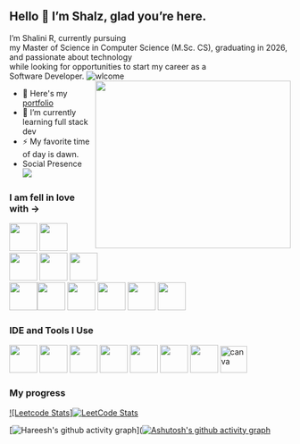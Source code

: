 ## Hello 🌸 I’m Shalz, glad you’re here.

I’m Shalini R, currently pursuing<br> my Master of Science in Computer Science (M.Sc. CS), graduating in 2026,<br> and passionate about technology<br> while looking for opportunities to start my career as a <br>Software Developer.
![wlcome](https://i.makeagif.com/media/9-07-2025/7yjWGL.gif)
<img align="right" width="350" height="300" src="https://jumpshare.com/s/mXn9vC4um7fjvSbkTaTP">
- 🔭 Here's my [portfolio](www.linkedin.com/in/shalini-msc-cs-b5046a2ba)                                                 
- 🌱 I’m currently learning full stack dev
- ⚡ My favorite time of day is dawn.
- Social Presence
<br> [<img src="https://img.shields.io/badge/LinkedIn-0077B5?style=for-the-badge&logo=linkedin&logoColor=white" />](www.linkedin.com/in/shalini-msc-cs-b5046a2ba) <br/>

### I am fell in love with ->
<img height="50" width="50" src="https://img.icons8.com/color/48/000000/python.png" />  <img height="50" width="50" src="https://img.icons8.com/color/48/000000/html-5.png" /> <img height="50" width="50" src="https://img.icons8.com/color/48/000000/css3.png" /> <img height="50" width="50" src="https://img.icons8.com/color/48/000000/sass.png"/> <img height="50" width="50" src="https://img.icons8.com/color/48/000000/bootstrap.png" /><br>
<img height="50" width="50" src="https://img.icons8.com/color/48/000000/javascript.png"/><img height="50" width="50" src="https://img.icons8.com/color/48/000000/react-native.png"/> <img height="50" width="50" src="https://img.icons8.com/color/48/000000/google-firebase-console.png"/> <img height="50" width="50" src="https://img.icons8.com/color/48/000000/mysql-logo.png"/> <img height="50" width="50" src="https://img.icons8.com/color/48/000000/mongodb.png"/> <img height="50" width="50" src="https://img.icons8.com/color/48/000000/nodejs.png"/> 
### IDE and Tools I Use
<img height="50" width="50" src="https://img.icons8.com/color/48/000000/visual-studio-code-2019.png"/> <img height="50" width="50" src="https://img.icons8.com/color/48/000000/pycharm.png"/> <img height="50" width="50" src="https://img.icons8.com/color/50/000000/git.png"/>  <img height="50" src="https://img.icons8.com/color/480/null/notion--v1.png" /> <img height="50" width="50" src="https://img.icons8.com/doodle/48/000000/adobe-photoshop.png"/> <img height="50" width="50" src="https://img.icons8.com/color/48/000000/figma--v1.png"/> <img height="50" src="https://img.shields.io/badge/Netlify-00C7B7?style=for-the-badge&logo=netlify&logoColor=white"/> <img width="48" height="48" src="https://img.icons8.com/fluency/48/canva.png" alt="canva"/> 


### My progress  

[![Leetcode Stats]![LeetCode Stats](https://leetcard.jacoblin.cool/JacobLinCool?theme=dark&font=Mandali)](https://leetcode.com/u/Shalz_Msc/)

[![Hareesh's github activity graph](https://github-readme-activity-graph.vercel.app/graph?username=hareesh-r&bg_color=000000&color=ffffff&line=51f565&point=ffffff&area=true&hide_border=true)]([![Ashutosh's github activity graph](https://github-readme-activity-graph.vercel.app/graph?username=shalzmsc-workspace&bg_color=050505&color=ab82a9&line=732c7d&point=bf7cc0&area=true&hide_border=true)](https://github.com/ashutosh00710/github-readme-activity-graph)
